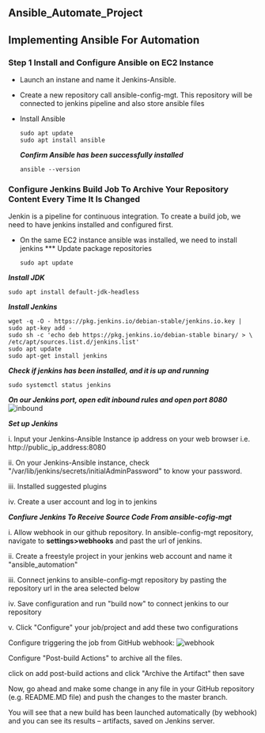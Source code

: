 ## Ansible_Automate_Project

## Implementing Ansible For Automation

### Step 1 Install and Configure Ansible on EC2 Instance
- Launch an instane and name it Jenkins-Ansible.
- Create a new repository call ansible-config-mgt. This repository will be connected to jenkins pipeline and also store ansible files
- Install Ansible

      sudo apt update
      sudo apt install ansible
  ***Confirm Ansible has been successfully installed***

      ansible --version
### Configure Jenkins Build Job To Archive Your Repository Content Every Time It Is Changed
Jenkin is a pipeline for continuous integration. To create a build job, we need to have jenkins installed and configured first.
- On the same EC2 instance ansible was installed, we need to install jenkins
*** Update package repositories

      sudo apt update
***Install JDK***

    sudo apt install default-jdk-headless
***Install Jenkins***

    wget -q -O - https://pkg.jenkins.io/debian-stable/jenkins.io.key | sudo apt-key add -
    sudo sh -c 'echo deb https://pkg.jenkins.io/debian-stable binary/ > \
    /etc/apt/sources.list.d/jenkins.list'
    sudo apt update
    sudo apt-get install jenkins
***Check if jenkins has been installed, and it is up and running***

    sudo systemctl status jenkins

***On our Jenkins port, open edit inbound rules and open port 8080***
![inbound]()

***Set up Jenkins***

i. Input your Jenkins-Ansible Instance ip address on your web browser i.e. http://public_ip_address:8080


ii. On your Jenkins-Ansible instance, check  "/var/lib/jenkins/secrets/initialAdminPassword" to know your password.


iii. Installed suggested plugins


iv. Create a user account and log in to jenkins

***Confiure Jenkins To Receive Source Code From ansible-cofig-mgt***


i. Allow webhook in our github repository. In ansible-config-mgt repository, navigate to **settings>webhooks** and past the url of jenkins.


ii. Create a freestyle project in your jenkins web account and name it "ansible_automation"


iii. Connect jenkins to ansible-config-mgt repository by pasting the repository url in the area selected below


iv. Save configuration and run "build now" to connect jenkins to our repository


v. Click "Configure" your job/project and add these two configurations

Configure triggering the job from GitHub webhook:
![webhook]()

Configure "Post-build Actions" to archive all the files.

click on add post-build actions and click "Archive the Artifact" then save

Now, go ahead and make some change in any file in your GitHub repository (e.g. README.MD file) and push the changes to the master branch.

You will see that a new build has been launched automatically (by webhook) and you can see its results – artifacts, saved on Jenkins server.





